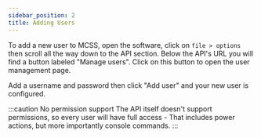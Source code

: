 ```yaml
---
sidebar_position: 2
title: Adding Users
---
```



To add a new user to MCSS, open the software, click on `file > options` then scroll all the way down to the API section. 
Below the API's URL you will find a button labeled "Manage users". Click on this button to open the user management page.

Add a username and password then click "Add user" and your new user is configured.

:::caution No permission support
The API itself doesn't support permissions, so every user will have full access - That includes power actions, but more importantly console commands. 
:::
